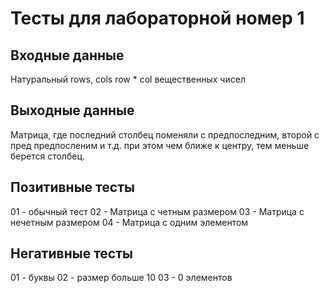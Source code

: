 # Тесты для лабораторной номер 1

## Входные данные
Натуральный rows, cols
row * col вещественных чисел

## Выходные данные
Матрица, где последний столбец поменяли с предпоследним, второй с пред предпосленим и т.д.
при этом чем ближе к центру, тем меньше берется столбец.

## Позитивные тесты
01 - обычный тест
02 - Матрица с четным размером
03 - Матрица с нечетным размером
04 - Матрица с одним элементом


## Негативные тесты
01 - буквы
02 - размер больше 10
03 - 0 элементов

